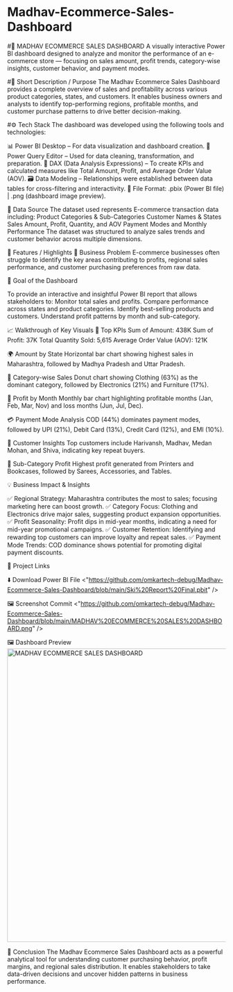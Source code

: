 # Madhav-Ecommerce-Sales-Dashboard

#💼 MADHAV ECOMMERCE SALES DASHBOARD
A visually interactive Power BI dashboard designed to analyze and monitor the performance of an e-commerce store — focusing on sales amount, profit trends, category-wise insights, customer behavior, and payment modes.

#🧠 Short Description / Purpose
The Madhav Ecommerce Sales Dashboard provides a complete overview of sales and profitability across various product categories, states, and customers. It enables business owners and analysts to identify top-performing regions, profitable months, and customer purchase patterns to drive better decision-making.

#⚙️ Tech Stack
The dashboard was developed using the following tools and technologies:

📊 Power BI Desktop – For data visualization and dashboard creation.
📂 Power Query Editor – Used for data cleaning, transformation, and preparation.
🧮 DAX (Data Analysis Expressions) – To create KPIs and calculated measures like Total Amount, Profit, and Average Order Value (AOV).
🗃️ Data Modeling – Relationships were established between data tables for cross-filtering and interactivity.
📁 File Format: .pbix (Power BI file) | .png (dashboard image preview).

🧾 Data Source
The dataset used represents E-commerce transaction data including:
Product Categories & Sub-Categories
Customer Names & States
Sales Amount, Profit, Quantity, and AOV
Payment Modes and Monthly Performance
The dataset was structured to analyze sales trends and customer behavior across multiple dimensions.

🌟 Features / Highlights
🔹 Business Problem
E-commerce businesses often struggle to identify the key areas contributing to profits, regional sales performance, and customer purchasing preferences from raw data.

🎯 Goal of the Dashboard

To provide an interactive and insightful Power BI report that allows stakeholders to:
Monitor total sales and profits.
Compare performance across states and product categories.
Identify best-selling products and customers.
Understand profit patterns by month and sub-category.

📈 Walkthrough of Key Visuals
📌 Top KPIs
Sum of Amount: 438K
Sum of Profit: 37K
Total Quantity Sold: 5,615
Average Order Value (AOV): 121K

🌍 Amount by State
Horizontal bar chart showing highest sales in Maharashtra, followed by Madhya Pradesh and Uttar Pradesh.

👕 Category-wise Sales
Donut chart showing Clothing (63%) as the dominant category, followed by Electronics (21%) and Furniture (17%).

📆 Profit by Month
Monthly bar chart highlighting profitable months (Jan, Feb, Mar, Nov) and loss months (Jun, Jul, Dec).

💳 Payment Mode Analysis
COD (44%) dominates payment modes, followed by UPI (21%), Debit Card (13%), Credit Card (12%), and EMI (10%).

👥 Customer Insights
Top customers include Harivansh, Madhav, Medan Mohan, and Shiva, indicating key repeat buyers.

🧩 Sub-Category Profit
Highest profit generated from Printers and Bookcases, followed by Sarees, Accessories, and Tables.

💡 Business Impact & Insights

✅ Regional Strategy: Maharashtra contributes the most to sales; focusing marketing here can boost growth.
✅ Category Focus: Clothing and Electronics drive major sales, suggesting product expansion opportunities.
✅ Profit Seasonality: Profit dips in mid-year months, indicating a need for mid-year promotional campaigns.
✅ Customer Retention: Identifying and rewarding top customers can improve loyalty and repeat sales.
✅ Payment Mode Trends: COD dominance shows potential for promoting digital payment discounts.



🔗 Project Links

⬇️ Download Power BI File
<"https://github.com/omkartech-debug/Madhav-Ecommerce-Sales-Dashboard/blob/main/Ski%20Report%20Final.pbit" />

🖼️ Screenshot Commit
<"https://github.com/omkartech-debug/Madhav-Ecommerce-Sales-Dashboard/blob/main/MADHAV%20ECOMMERCE%20SALES%20DASHBOARD.png" />

🖼️ Dashboard Preview
<img width="1210" height="676" alt="MADHAV ECOMMERCE SALES DASHBOARD" src="https://github.com/user-attachments/assets/ac340772-e8d3-4437-aa97-71d6bb2fd882" />

🏁 Conclusion
The Madhav Ecommerce Sales Dashboard acts as a powerful analytical tool for understanding customer purchasing behavior, profit margins, and regional sales distribution. It enables stakeholders to take data-driven decisions and uncover hidden patterns in business performance.

